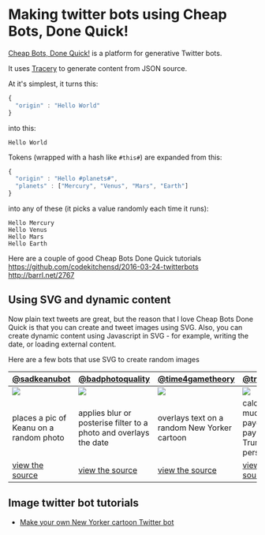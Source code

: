 # Making twitter bots using Cheap Bots, Done Quick!

[Cheap Bots, Done Quick!](http://cheapbotsdonequick.com/) is a platform for generative Twitter bots.

It uses [Tracery](https://github.com/galaxykate/tracery) to generate content from JSON source.

At it's simplest, it turns this:
```javascript
{
  "origin" : "Hello World"
}
```
into this:
```
Hello World
```

Tokens (wrapped with a hash like `#this#`) are expanded from this:
```javascript
{
  "origin" : "Hello #planets#",
  "planets" : ["Mercury", "Venus", "Mars", "Earth"]
}
```
into any of these (it picks a value randomly each time it runs):
```
Hello Mercury
Hello Venus
Hello Mars
Hello Earth
```

Here are a couple of good Cheap Bots Done Quick tutorials
https://github.com/codekitchensd/2016-03-24-twitterbots
http://barrl.net/2767

## Using SVG and dynamic content
Now plain text tweets are great, but the reason that I love Cheap Bots Done Quick is that you can create and tweet images using SVG.
Also, you can create dynamic content using Javascript in SVG - for example, writing the date, or loading external content.

Here are a few bots that use SVG to create random images

[@sadkeanubot](https:/twitter.com/sadkeanubot) | [@badphotoquality](https:/twitter.com/badphotoquality) | [@time4gametheory](https:/twitter.com/time4gametheory) | [@trumptaxbot](https:/twitter.com/trumptaxbot)
-------------|------------------|------------------|-----------------
<a href="https://twitter.com/sadkeanubot"><img src="https://pbs.twimg.com/media/C4CyQpaXAAAAssZ.jpg:large" /></a> | <a href="https://twitter.com/badphotoquality"><img src="https://pbs.twimg.com/media/C4FfBLVWQAA0DxE.jpg:large" /></a> | <a href="https://twitter.com/time4gametheory"><img src="https://pbs.twimg.com/media/C4FuJerW8AA4jOn.jpg:large" /></a> | <a href="https://twitter.com/trumptaxbot"><img src="https://pbs.twimg.com/media/C4dz8HsWQAE4tXl.jpg:large" /></a>
places a pic of Keanu on a random photo|applies blur or posterise filter to a photo and overlays the date|overlays text on a random New Yorker cartoon|calculates how much tax payers are paying for Trump's personal life
[view the source](http://cheapbotsdonequick.com/source/sadkeanubot) | [view the source](http://cheapbotsdonequick.com/source/badphotoquality) | [view the source](http://cheapbotsdonequick.com/source/time4gametheory) | [view the source](http://cheapbotsdonequick.com/source/trumptaxbot)

## Image twitter bot tutorials
* [Make your own New Yorker cartoon Twitter bot](https://github.com/derekahmedzai/cheapbotsdonequick/blob/master/new-yorker.md)

